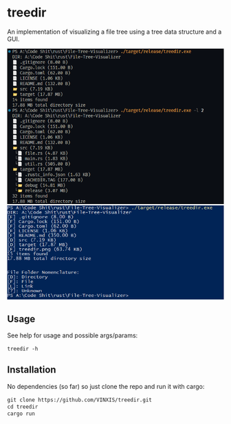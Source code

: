 # treedir
An implementation of visualizing a file tree using a tree data structure and a GUI.

![image](treedir.png) ![image](treedirNoUnicode.png)

## Usage
See help for usage and possible args/params:
```
treedir -h
```

## Installation
No dependencies (so far) so just clone the repo and run it with cargo:
```
git clone https://github.com/VINXIS/treedir.git
cd treedir
cargo run
``` 
